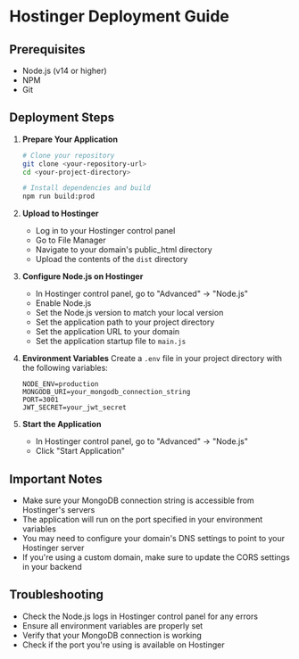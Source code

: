 # Hostinger Deployment Guide

## Prerequisites
- Node.js (v14 or higher)
- NPM
- Git

## Deployment Steps

1. **Prepare Your Application**
   ```bash
   # Clone your repository
   git clone <your-repository-url>
   cd <your-project-directory>

   # Install dependencies and build
   npm run build:prod
   ```

2. **Upload to Hostinger**
   - Log in to your Hostinger control panel
   - Go to File Manager
   - Navigate to your domain's public_html directory
   - Upload the contents of the `dist` directory

3. **Configure Node.js on Hostinger**
   - In Hostinger control panel, go to "Advanced" → "Node.js"
   - Enable Node.js
   - Set the Node.js version to match your local version
   - Set the application path to your project directory
   - Set the application URL to your domain
   - Set the application startup file to `main.js`

4. **Environment Variables**
   Create a `.env` file in your project directory with the following variables:
   ```
   NODE_ENV=production
   MONGODB_URI=your_mongodb_connection_string
   PORT=3001
   JWT_SECRET=your_jwt_secret
   ```

5. **Start the Application**
   - In Hostinger control panel, go to "Advanced" → "Node.js"
   - Click "Start Application"

## Important Notes
- Make sure your MongoDB connection string is accessible from Hostinger's servers
- The application will run on the port specified in your environment variables
- You may need to configure your domain's DNS settings to point to your Hostinger server
- If you're using a custom domain, make sure to update the CORS settings in your backend

## Troubleshooting
- Check the Node.js logs in Hostinger control panel for any errors
- Ensure all environment variables are properly set
- Verify that your MongoDB connection is working
- Check if the port you're using is available on Hostinger 